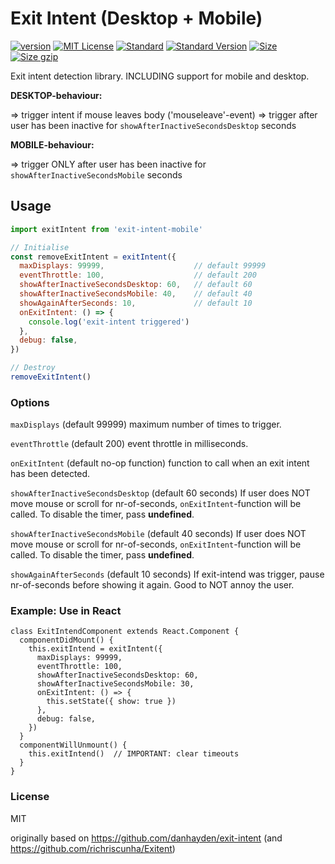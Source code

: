 # Exit Intent (Desktop + Mobile)

[![version][version]](http://npm.im/exit-intent)
[![MIT License][MIT License]](http://opensource.org/licenses/MIT)
[![Standard][Standard]](http://standardjs.com)
[![Standard Version][Standard Version]](https://github.com/conventional-changelog/standard-version)
[![Size][Size]](https://unpkg.com/exit-intent)
[![Size gzip][Size gzip]](https://unpkg.com/exit-intent)

Exit intent detection library. INCLUDING support for mobile and desktop.

**DESKTOP-behaviour:**

 => trigger intent if mouse leaves body ('mouseleave'-event)
 => trigger after user has been inactive for `showAfterInactiveSecondsDesktop` seconds

**MOBILE-behaviour:**

=> trigger ONLY after user has been inactive for `showAfterInactiveSecondsMobile` seconds

## Usage

```js
import exitIntent from 'exit-intent-mobile'

// Initialise
const removeExitIntent = exitIntent({
  maxDisplays: 99999,                    // default 99999
  eventThrottle: 100,                    // default 200
  showAfterInactiveSecondsDesktop: 60,   // default 60
  showAfterInactiveSecondsMobile: 40,    // default 40
  showAgainAfterSeconds: 10,             // default 10
  onExitIntent: () => {
    console.log('exit-intent triggered')
  },
  debug: false,
})

// Destroy
removeExitIntent()
```

### Options

`maxDisplays` (default 99999)
maximum number of times to trigger.

`eventThrottle` (default 200)
event throttle in milliseconds.

`onExitIntent` (default no-op function)
function to call when an exit intent has been detected.

`showAfterInactiveSecondsDesktop` (default 60 seconds)
If user does NOT move mouse or scroll for nr-of-seconds, `onExitIntent`-function will be called.
To disable the timer, pass **undefined**.

`showAfterInactiveSecondsMobile` (default 40 seconds)
If user does NOT move mouse or scroll for nr-of-seconds, `onExitIntent`-function will be called.
To disable the timer, pass **undefined**.


`showAgainAfterSeconds` (default 10 seconds)
If exit-intend was trigger, pause nr-of-seconds before showing it again. Good to NOT annoy the user.


### Example: Use in React

```
class ExitIntendComponent extends React.Component {
  componentDidMount() {
    this.exitIntend = exitIntent({
      maxDisplays: 99999,
      eventThrottle: 100,
      showAfterInactiveSecondsDesktop: 60,
      showAfterInactiveSecondsMobile: 30,
      onExitIntent: () => {
        this.setState({ show: true })
      },
      debug: false,
    })
  }
  componentWillUnmount() {
    this.exitIntend()  // IMPORTANT: clear timeouts
  }
}
```

### License

MIT

[version]: https://img.shields.io/npm/v/exit-intent.svg
[MIT License]: https://img.shields.io/npm/l/exit-intent.svg
[Standard]: https://img.shields.io/badge/code%20style-standard-brightgreen.svg
[Standard Version]: https://img.shields.io/badge/release-standard%20version-brightgreen.svg
[Size]: https://badges.herokuapp.com/size/npm/exit-intent
[Size gzip]: https://badges.herokuapp.com/size/npm/exit-intent?gzip=true

originally based on https://github.com/danhayden/exit-intent (and https://github.com/richriscunha/Exitent)
